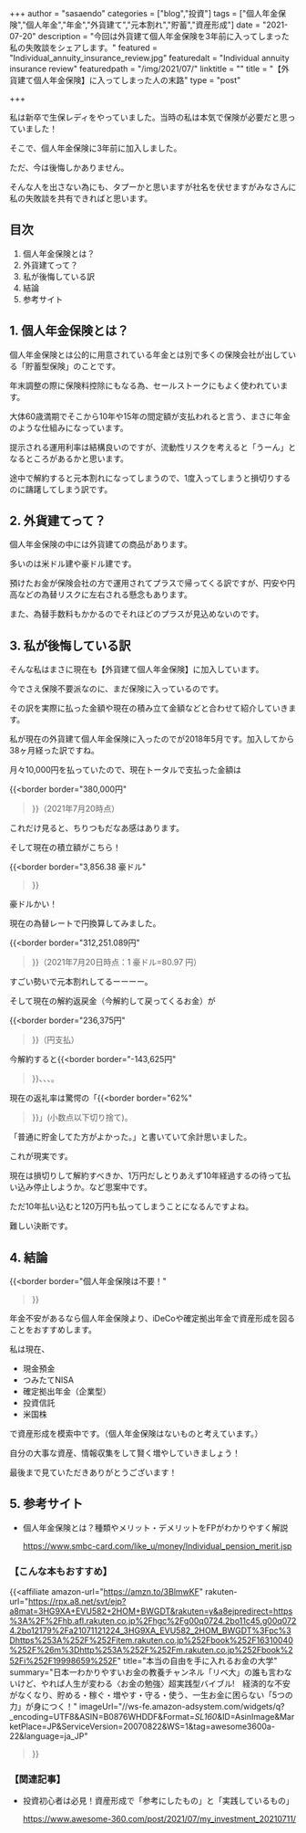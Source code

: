 +++
author = "sasaendo"
categories = ["blog","投資"]
tags = ["個人年金保険","個人年金","年金","外貨建て","元本割れ","貯蓄","資産形成"]
date = "2021-07-20"
description = "今回は外貨建て個人年金保険を3年前に入ってしまった私の失敗談をシェアします。"
featured = "Individual_annuity_insurance_review.jpg"
featuredalt = "Individual annuity insurance review"
featuredpath = "/img/2021/07/"
linktitle = ""
title = "【外貨建て個人年金保険】に入ってしまった人の末路"
type = "post"

+++

私は新卒で生保レディをやっていました。当時の私は本気で保険が必要だと思っていました！

そこで、個人年金保険に3年前に加入しました。

ただ、今は後悔しかありません。

そんな人を出さない為にも、タプーかと思いますが社名を伏せますがみなさんに私の失敗談を共有できればと思います。

## 目次
1. 個人年金保険とは？
2. 外貨建てって？
3. 私が後悔している訳
4. 結論
5. 参考サイト


## 1. 個人年金保険とは？

個人年金保険とは公的に用意されている年金とは別で多くの保険会社が出している「貯蓄型保険」のことです。

年末調整の際に保険料控除にもなる為、セールストークにもよく使われています。

大体60歳満期でそこから10年や15年の間定額が支払われると言う、まさに年金のような仕組みになっています。

提示される運用利率は結構良いのですが、流動性リスクを考えると「うーん」となるところがあるかと思います。

途中で解約すると元本割れになってしまうので、1度入ってしまうと損切りするのに躊躇してしまう訳です。

## 2. 外貨建てって？

個人年金保険の中には外貨建ての商品があります。

多いのは米ドル建や豪ドル建です。

預けたお金が保険会社の方で運用されてプラスで帰ってくる訳ですが、円安や円高などの為替リスクに左右される懸念もあります。

また、為替手数料もかかるのでそれほどのプラスが見込めないのです。

## 3. 私が後悔している訳

そんな私はまさに現在も【外貨建て個人年金保険】に加入しています。

今でさえ保険不要派なのに、まだ保険に入っているのです。

その訳を実際に払った金額や現在の積み立て金額などと合わせて紹介していきます。

私が現在の外貨建て個人年金保険に入ったのでが2018年5月です。加入してから38ヶ月経った訳ですね。

月々10,000円を払っていたので、現在トータルで支払った金額は

{{<border
  border="380,000円"
 >}}（2021年7月20時点）

これだけ見ると、ちりつもだなあ感はあります。

そして現在の積立額がこちら！

{{<border
  border="3,856.38 豪ドル"
 >}}

豪ドルかい！

現在の為替レートで円換算してみました。

{{<border
  border="312,251.089円"
 >}}（2021年7月20日時点：1 豪ドル=80.97 円）

すごい勢いで元本割れしてるーーーー。

そして現在の解約返戻金（今解約して戻ってくるお金）が

{{<border
  border="236,375円"
 >}}（円支払）

今解約すると{{<border
  border="-143,625円"
 >}}、、、。

現在の返礼率は驚愕の「{{<border
  border="62%"
 >}}」(小数点以下切り捨て)。

「普通に貯金してた方がよかった。」と書いていて余計思いました。

これが現実です。

現在は損切りして解約すべきか、1万円だしとりあえず10年経過するの待って払い込み停止しようか。など思案中です。

ただ10年払い込むと120万円も払ってしまうことになるんですよね。

難しい決断です。

## 4. 結論

{{<border
  border="個人年金保険は不要！"
 >}}

年金不安があるなら個人年金保険より、iDeCoや確定拠出年金で資産形成を図ることをおすすめします。

私は現在、

* 現金預金
* つみたてNISA
* 確定拠出年金（企業型）
* 投資信託
* 米国株

で資産形成を模索中です。（個人年金保険はないものと考えています。）

自分の大事な資産、情報収集をして賢く増やしていきましょう！

最後まで見ていただきありがとうございます！

## 5. 参考サイト

* 個人年金保険とは？種類やメリット・デメリットをFPがわかりやすく解説
	
	https://www.smbc-card.com/like_u/money/Individual_pension_merit.jsp

### 【こんな本もおすすめ】

{{<affiliate
  amazon-url="https://amzn.to/3BlmwKF"
  rakuten-url="https://rpx.a8.net/svt/ejp?a8mat=3HG9XA+EVU582+2HOM+BWGDT&rakuten=y&a8ejpredirect=https%3A%2F%2Fhb.afl.rakuten.co.jp%2Fhgc%2Fg00q0724.2bo11c45.g00q0724.2bo12179%2Fa21071121224_3HG9XA_EVU582_2HOM_BWGDT%3Fpc%3Dhttps%253A%252F%252Fitem.rakuten.co.jp%252Fbook%252F16310040%252F%26m%3Dhttp%253A%252F%252Fm.rakuten.co.jp%252Fbook%252Fi%252F19998659%252F"
  title="本当の自由を手に入れるお金の大学"
  summary="日本一わかりやすいお金の教養チャンネル「リベ大」の誰も言わないけど、やれば人生が変わる〈お金の勉強〉超実践型バイブル!　経済的な不安がなくなり、貯める・稼ぐ・増やす・守る・使う、一生お金に困らない「5つの力」が身につく！"
  imageUrl="//ws-fe.amazon-adsystem.com/widgets/q?_encoding=UTF8&ASIN=B0876WHDDF&Format=_SL160_&ID=AsinImage&MarketPlace=JP&ServiceVersion=20070822&WS=1&tag=awesome3600a-22&language=ja_JP"
 >}}


### 【関連記事】

* 投資初心者は必見！資産形成で「参考にしたもの」と「実践しているもの」

	https://www.awesome-360.com/post/2021/07/my_investment_20210711/
